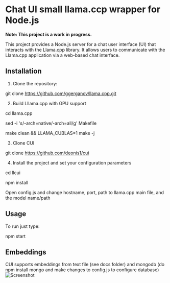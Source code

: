 # Chat UI small llama.ccp wrapper for Node.js

**Note: This project is a work in progress.**

This project provides a Node.js server for a chat user interface (UI) that interacts with the Llama.cpp library. It allows users to communicate with the Llama.cpp application via a web-based chat interface.

## Installation

1. Clone the repository:

git clone https://github.com/ggerganov/llama.cpp.git 

2. Build Lllama.cpp with GPU support

cd llama.cpp

sed -i 's/-arch=native/-arch=all/g' Makefile

make clean && LLAMA_CUBLAS=1 make -j

3. Clone CUI
   
git clone https://github.com/deonis1/cui

4. Install the project and set your configuration parameters
  
cd llcui

npm install

Open config.js and change hostname, port, path to llama.cpp main file, and the model name/path

## Usage
To run just type:

npm start

## Embeddings
CUI supports embeddings from text file (see docs folder) and mongodb (do npm install mongo and make changes to config.js to configure database) 
![Screenshot](https://github.com/deonis1/llcui/blob/main/Screenshot_2.png)

